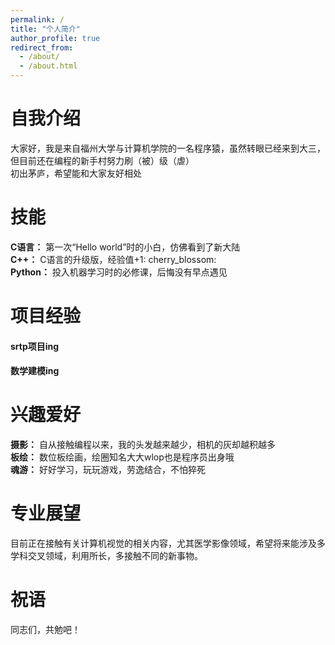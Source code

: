 ```yaml
---
permalink: /
title: "个人简介"
author_profile: true
redirect_from: 
  - /about/
  - /about.html
---
```

# 自我介绍
大家好，我是来自福州大学与计算机学院的一名程序猿，虽然转眼已经来到大三，但目前还在编程的新手村努力刷（被）级（虐）     
初出茅庐，希望能和大家友好相处    
# 技能
**C语言：** 第一次“Hello world”时的小白，仿佛看到了新大陆    
**C++：** C语言的升级版，经验值+1: cherry_blossom:    
**Python：** 投入机器学习时的必修课，后悔没有早点遇见  
# 项目经验
#### srtp项目ing  
#### 数学建模ing
# 兴趣爱好
**摄影：** 自从接触编程以来，我的头发越来越少，相机的灰却越积越多    
**板绘：** 数位板绘画，绘圈知名大大wlop也是程序员出身哦    
**魂游：** 好好学习，玩玩游戏，劳逸结合，不怕猝死    
# 专业展望
目前正在接触有关计算机视觉的相关内容，尤其医学影像领域，希望将来能涉及多学科交叉领域，利用所长，多接触不同的新事物。
# 祝语
同志们，共勉吧！    
